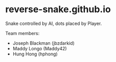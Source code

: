# reverse-snake.github.io
Snake controlled by AI, dots placed by Player.

Team members:
- Joseph Blackman (jbzdarkid)
- Maddy Longo (Maddy42)
- Hung Hong (hphong)